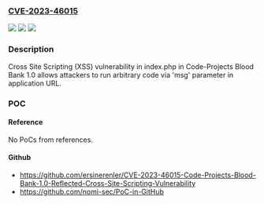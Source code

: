 ### [CVE-2023-46015](https://cve.mitre.org/cgi-bin/cvename.cgi?name=CVE-2023-46015)
![](https://img.shields.io/static/v1?label=Product&message=n%2Fa&color=blue)
![](https://img.shields.io/static/v1?label=Version&message=n%2Fa&color=blue)
![](https://img.shields.io/static/v1?label=Vulnerability&message=n%2Fa&color=brighgreen)

### Description

Cross Site Scripting (XSS) vulnerability in index.php in Code-Projects Blood Bank 1.0 allows attackers to run arbitrary code via 'msg' parameter in application URL.

### POC

#### Reference
No PoCs from references.

#### Github
- https://github.com/ersinerenler/CVE-2023-46015-Code-Projects-Blood-Bank-1.0-Reflected-Cross-Site-Scripting-Vulnerability
- https://github.com/nomi-sec/PoC-in-GitHub

